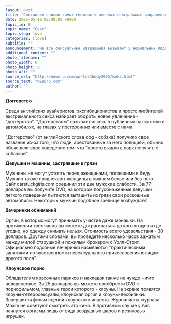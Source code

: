 ```yaml
---
layout: post
title: "Составлен список самых смешных и нелепых сексуальных извращений"
date: 2005-05-16 00:00:00 +0000
topic_id: 8
topic_name: "Секс"
topic_slug: love
categories: [love]
subtitle: ""
announcement: "Не все сексуальные извращения вызывают у нормальных людей чувство отвращения. Над некоторыми из них можно посмеяться, утверждает журнал Maxim. Журналисты этого издания составили своеобразный рейтинг четырех самых смешных извращений. Но \"если вас возбуждает что-либо из этих действий, перестаньте заниматься сексом. Вам нельзя размножаться\", &mdash; предупреждает Maxim."
additional_content: ""
photo_filename: ""
photo_width: 0
photo_height: 0
photo_alt: ""
source_url: "http://newsru.com/world/16may2005/keks.html"
source_text: "NEWSru.com"
author: ""
---
```

<strong>Доггерство</strong>

Среди английских вуайеристов, эксгибиционистов и просто любителей экстремального секса набирает обороты новое увлечение - "доггерство". "Доггерством" называется секс в публичных парках или в автомобилях, на глазах у посторонних или вместе с ними.

"Доггерство" (от английского слова dog - собака) получило свое название из-за того, что люди, арестованные за него полицией, обычно объясняли свое поведение тем, что "просто вышли в парк погулять с собачкой".

<strong>Девушки и машины, застрявшие в грязи</strong>

Мужчины не могут устоять перед женщинами, попавшими в беду. Мужчин также привлекают женщины в нижнем белье или без него. Сайт carstuckgirls.com соединил эти две мужские слабости. За 77 долларов вы получите DVD, на котором полуобнаженные девушки легкого поведения пытаются вытащить из грязи свои роскошные автомобили. Некоторых мужчин подобное зрелище возбуждает.

<strong>Вечеринки обниманий</strong>

Оргии, в которых могут принимать участие даже монашки. На протяжении трех часов вы можете дотрагиваться до кого угодно и где угодно, но одежду снимать нельзя. Стоимость всего удовольствия - 30 долларов. Другими словами, вы проведете несколько часов зажатым между милой старушкой и пожилым брокером с Уолл-Стрит. Официально подобные вечеринки называются "практическими занятиями по чувственности несексуального прикосновения к лицам другого пола".

<strong>Клоунское порно</strong>

Обладателям красочных париков и накладок также не чуждо ничто человеческое. За 25 долларов вы можете приобрести DVD с порнофильмом, главные герои которого - клоуны. На экране появятся клоуны-гетеросексуалы, клоунская оргия и клоуны-лесбиянки. Завершится фильм сценой клоунского инцеста. Журналисты журнала Maxim не советуют смотреть это кино. В противном случае у вас начнутся оргазмы лишь от вида воздушных шаров и резиновых игрушек.

